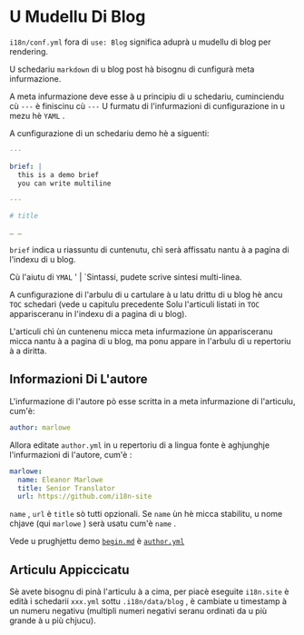 # U Mudellu Di Blog

`i18n/conf.yml` fora di `use: Blog` significa aduprà u mudellu di blog per rendering.

U schedariu `markdown` di u blog post hà bisognu di cunfigurà meta infurmazione.

A meta infurmazione deve esse à u principiu di u schedariu, cuminciendu cù `---` è finiscinu cù `---` U furmatu di l'infurmazioni di cunfigurazione in u mezu hè `YAML` .

A cunfigurazione di un schedariu demo hè a siguenti:

```yml
---

brief: |
  this is a demo brief
  you can write multiline

---

# title

… …
```

`brief` indica u riassuntu di cuntenutu, chì serà affissatu nantu à a pagina di l'indexu di u blog.

Cù l'aiutu di `YMAL` ' | `Sintassi, pudete scrive sintesi multi-linea.

A cunfigurazione di l'arbulu di u cartulare à u latu drittu di u blog hè ancu `TOC` schedari (vede u capitulu precedente Solu l'articuli listati in `TOC` apparisceranu in l'indexu di a pagina di u blog).

L'articuli chì ùn cuntenenu micca meta infurmazione ùn apparisceranu micca nantu à a pagina di u blog, ma ponu appare in l'arbulu di u repertoriu à a diritta.

## Informazioni Di L'autore

L'infurmazione di l'autore pò esse scritta in a meta infurmazione di l'articulu, cum'è:

```yml
author: marlowe
```

Allora editate `author.yml` in u repertoriu di a lingua fonte è aghjunghje l'infurmazioni di l'autore, cum'è :

```yml
marlowe:
  name: Eleanor Marlowe
  title: Senior Translator
  url: https://github.com/i18n-site
```

`name` , `url` è `title` sò tutti opzionali. Se `name` ùn hè micca stabilitu, u nome chjave (qui `marlowe` ) serà usatu cum'è `name` .

Vede u prughjettu demo [`begin.md`](https://github.com/i18n-site/demo.i18n.site/blob/main/en/blog/news/begin.md?plain=1) è [`author.yml`](https://github.com/i18n-site/demo.i18n.site/blob/main/en/author.yml)

## Articulu Appiccicatu

Sè avete bisognu di pinà l'articulu à a cima, per piacè eseguite `i18n.site` è edità i schedarii `xxx.yml` sottu `.i18n/data/blog` , è cambiate u timestamp à un numeru negativu (multipli numeri negativi seranu ordinati da u più grande à u più chjucu).